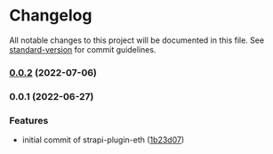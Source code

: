 # Changelog

All notable changes to this project will be documented in this file. See [standard-version](https://github.com/conventional-changelog/standard-version) for commit guidelines.

### [0.0.2](https://github.com/shop3/strapi-plugin-eth/compare/v0.0.1...v0.0.2) (2022-07-06)

### 0.0.1 (2022-06-27)


### Features

* initial commit of strapi-plugin-eth ([1b23d07](https://github.com/shop3/strapi-plugin-eth/commit/1b23d07949612d8fa1386d5f10e8074b30480eda))
